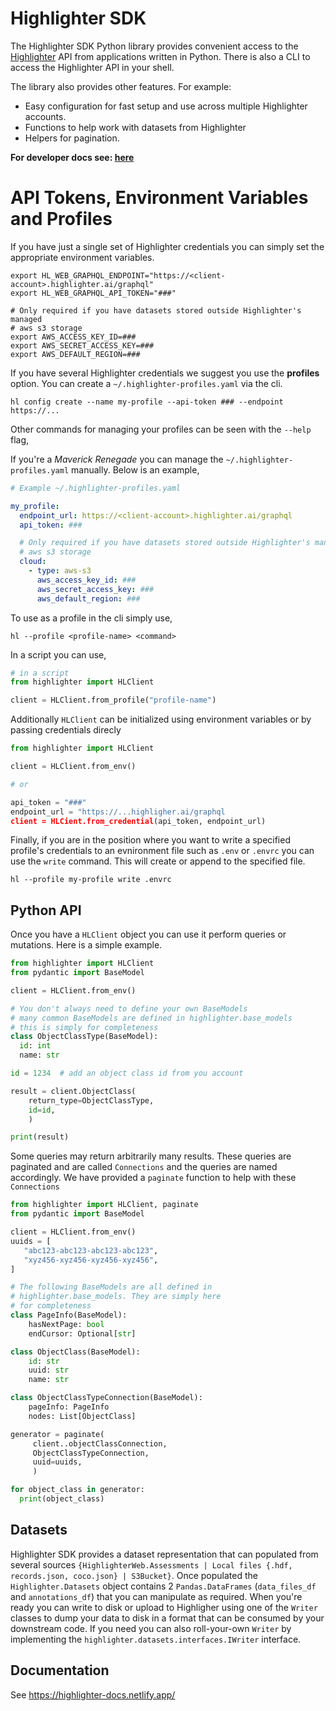 # Highlighter SDK

The Highlighter SDK Python library provides convenient access to the [Highlighter](https://highlighter.ai) API from applications written in Python. There is also a CLI to access the Highlighter API in your shell.

The library also provides other features. For example:

* Easy configuration for fast setup and use across multiple Highlighter accounts.
* Functions to help work with datasets from Highlighter
* Helpers for pagination.

**For developer docs see: [here](docs/dev.md)**

# API Tokens, Environment Variables and Profiles

If you have just a single set of Highlighter credentials you can simply set
the appropriate environment variables.

```
export HL_WEB_GRAPHQL_ENDPOINT="https://<client-account>.highlighter.ai/graphql"
export HL_WEB_GRAPHQL_API_TOKEN="###"

# Only required if you have datasets stored outside Highlighter's managed
# aws s3 storage
export AWS_ACCESS_KEY_ID=###
export AWS_SECRET_ACCESS_KEY=###
export AWS_DEFAULT_REGION=###
```

If you have several Highlighter credentials we suggest you use the
**profiles** option. You can create a `~/.highlighter-profiles.yaml` via the
cli.

```console
hl config create --name my-profile --api-token ### --endpoint https://...
```

Other commands for managing your profiles can be seen with the `--help` flag,

If you're a *Maverick Renegade* you can manage the `~/.highlighter-profiles.yaml`
manually. Below is an example,

```yaml
# Example ~/.highlighter-profiles.yaml

my_profile:
  endpoint_url: https://<client-account>.highlighter.ai/graphql
  api_token: ###

  # Only required if you have datasets stored outside Highlighter's managed
  # aws s3 storage
  cloud:
    - type: aws-s3
      aws_access_key_id: ###
      aws_secret_access_key: ###
      aws_default_region: ###
```

To use as a profile in the cli simply use,

```console
hl --profile <profile-name> <command>
```

In a script you can use,

```python
# in a script
from highlighter import HLClient

client = HLClient.from_profile("profile-name")
```

Additionally `HLClient` can be initialized using environment variables or
by passing credentials direcly

```python
from highlighter import HLClient

client = HLClient.from_env()

# or

api_token = "###"
endpoint_url = "https://...highligher.ai/graphql
client = HLCient.from_credential(api_token, endpoint_url)
```

Finally, if you are in the position where you want to write a specified profile's
credentials to an evnironment file such as `.env` or `.envrc` you can use
the `write` command. This will create or append to the specified file.

```console
hl --profile my-profile write .envrc
```

## Python API

Once you have a `HLClient` object you can use it perform queries or mutations. Here is a simple example.

```python
from highlighter import HLClient
from pydantic import BaseModel

client = HLClient.from_env()

# You don't always need to define your own BaseModels
# many common BaseModels are defined in highlighter.base_models
# this is simply for completeness
class ObjectClassType(BaseModel):
  id: int
  name: str

id = 1234  # add an object class id from you account

result = client.ObjectClass(
    return_type=ObjectClassType,
    id=id,
    )

print(result)
```

Some queries may return arbitrarily many results. These queries are
paginated and are called `Connections` and the queries are named accordingly.
We have provided a `paginate` function to help with these `Connections`

```python
from highlighter import HLClient, paginate
from pydantic import BaseModel

client = HLClient.from_env()
uuids = [
   "abc123-abc123-abc123-abc123",
   "xyz456-xyz456-xyz456-xyz456",
]

# The following BaseModels are all defined in
# highlighter.base_models. They are simply here
# for completeness
class PageInfo(BaseModel):
    hasNextPage: bool
    endCursor: Optional[str]

class ObjectClass(BaseModel):
    id: str
    uuid: str
    name: str

class ObjectClassTypeConnection(BaseModel):
    pageInfo: PageInfo
    nodes: List[ObjectClass]

generator = paginate(
     client..objectClassConnection,
     ObjectClassTypeConnection,
     uuid=uuids,
     )

for object_class in generator:
  print(object_class)

```

## Datasets

Highlighter SDK provides a dataset representation that can populated
from several sources `{HighlighterWeb.Assessments | Local files {.hdf, records.json, coco.json} | S3Bucket}`.
Once populated the `Highlighter.Datasets` object contains 2 `Pandas.DataFrames`
(`data_files_df` and `annotations_df`) that you can manipulate as required. When you're
ready you can write to disk or upload to Highligher using one of the `Writer` classes
to dump your data to disk in a format that can be consumed by your downstream code.
If you need you can also roll-your-own `Writer` by implementing the `highlighter.datasets.interfaces.IWriter` interface.


## Documentation

See https://highlighter-docs.netlify.app/

